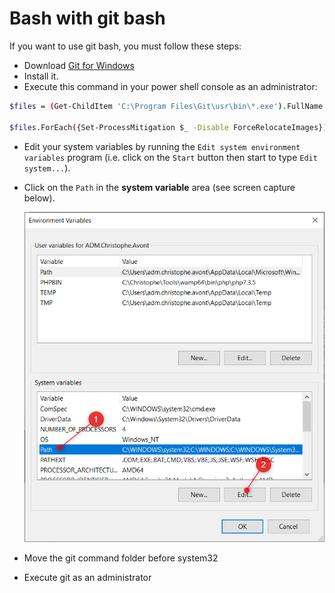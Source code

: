 # Bash with git bash

If you want to use git bash, you must follow these steps:

* Download [Git for Windows](https://gitforwindows.org)
* Install it.
* Execute this command in your power shell console as an administrator:

```bash
$files = (Get-ChildItem 'C:\Program Files\Git\usr\bin\*.exe').FullName

$files.ForEach({Set-ProcessMitigation $_ -Disable ForceRelocateImages})
```

* Edit your system variables by running the `Edit system environment variables` program (i.e. click on the `Start` button then start to type `Edit system...`).
* Click on the `Path` in the **system variable** area (see screen capture below).
  
    ![edit_path](./images/edit_path.png)

* Move the git command folder before system32
* Execute git as an administrator
